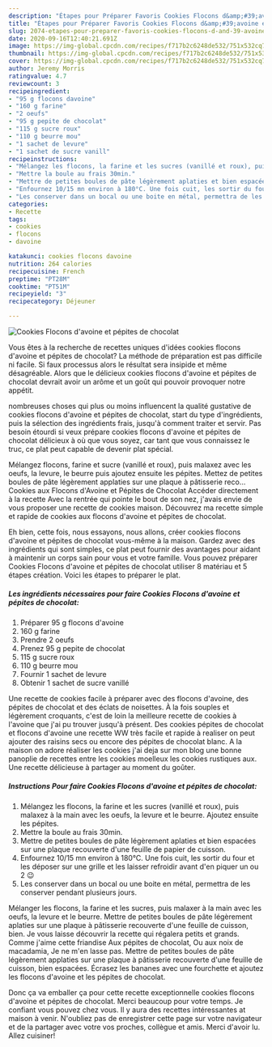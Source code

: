 ```yaml
---
description: "Étapes pour Préparer Favoris Cookies Flocons d&amp;#39;avoine et pépites de chocolat"
title: "Étapes pour Préparer Favoris Cookies Flocons d&amp;#39;avoine et pépites de chocolat"
slug: 2074-etapes-pour-preparer-favoris-cookies-flocons-d-and-39-avoine-et-pepites-de-chocolat
date: 2020-09-16T12:40:21.691Z
image: https://img-global.cpcdn.com/recipes/f717b2c6248de532/751x532cq70/cookies-flocons-davoine-et-pepites-de-chocolat-photo-principale-de-la-recette.jpg
thumbnail: https://img-global.cpcdn.com/recipes/f717b2c6248de532/751x532cq70/cookies-flocons-davoine-et-pepites-de-chocolat-photo-principale-de-la-recette.jpg
cover: https://img-global.cpcdn.com/recipes/f717b2c6248de532/751x532cq70/cookies-flocons-davoine-et-pepites-de-chocolat-photo-principale-de-la-recette.jpg
author: Jeremy Morris
ratingvalue: 4.7
reviewcount: 3
recipeingredient:
- "95 g flocons davoine"
- "160 g farine"
- "2 oeufs"
- "95 g pepite de chocolat"
- "115 g sucre roux"
- "110 g beurre mou"
- "1 sachet de levure"
- "1 sachet de sucre vanill"
recipeinstructions:
- "Mélangez les flocons, la farine et les sucres (vanillé et roux), puis malaxez à la main avec les oeufs, la levure et le beurre. Ajoutez ensuite les pépites."
- "Mettre la boule au frais 30min."
- "Mettre de petites boules de pâte légèrement aplaties et bien espacées sur une plaque recouverte d&#39;une feuille de papier de cuisson."
- "Enfournez 10/15 mn environ à 180°C. Une fois cuit, les sortir du four et les déposer sur une grille et les laisser refroidir avant d&#39;en piquer un ou 2 😉"
- "Les conserver dans un bocal ou une boite en métal, permettra de les conserver pendant plusieurs jours."
categories:
- Recette
tags:
- cookies
- flocons
- davoine

katakunci: cookies flocons davoine 
nutrition: 264 calories
recipecuisine: French
preptime: "PT28M"
cooktime: "PT51M"
recipeyield: "3"
recipecategory: Déjeuner

---
```



![Cookies Flocons d&#39;avoine et pépites de chocolat](https://img-global.cpcdn.com/recipes/f717b2c6248de532/751x532cq70/cookies-flocons-davoine-et-pepites-de-chocolat-photo-principale-de-la-recette.jpg)

Vous êtes à la recherche de recettes uniques d'idées cookies flocons d&#39;avoine et pépites de chocolat? La méthode de préparation est pas difficile ni facile. Si faux processus alors le résultat sera insipide et même désagréable. Alors que le délicieux cookies flocons d&#39;avoine et pépites de chocolat devrait avoir un arôme et un goût qui pouvoir provoquer notre appétit.

nombreuses choses qui plus ou moins influencent la qualité gustative de cookies flocons d&#39;avoine et pépites de chocolat, start du type d'ingrédients, puis la sélection des ingrédients frais, jusqu'à comment traiter et servir. Pas besoin étourdi si veux prépare cookies flocons d&#39;avoine et pépites de chocolat délicieux à où que vous soyez, car tant que vous connaissez le truc, ce plat peut capable de devenir plat spécial.

Mélangez flocons, farine et sucre (vanillé et roux), puis malaxez avec les oeufs, la levure, le beurre puis ajoutez ensuite les pépites. Mettez de petites boules de pâte légèrement applaties sur une plaque à pâtisserie reco… Cookies aux Flocons d&#39;Avoine et Pépites de Chocolat Accéder directement à la recette Avec la rentrée qui pointe le bout de son nez, j&#39;avais envie de vous proposer une recette de cookies maison. Découvrez ma recette simple et rapide de cookies aux flocons d&#39;avoine et pépites de chocolat.


Eh bien, cette fois, nous essayons, nous allons, créer cookies flocons d&#39;avoine et pépites de chocolat vous-même à la maison. Gardez avec des ingrédients qui sont simples, ce plat peut fournir des avantages pour aidant à maintenir un corps sain pour vous et votre famille. Vous pouvez préparer Cookies Flocons d&#39;avoine et pépites de chocolat utiliser 8 matériau et 5 étapes création. Voici les étapes to préparer le plat.

<!--inarticleads1-->

##### Les ingrédients nécessaires pour faire Cookies Flocons d&#39;avoine et pépites de chocolat:

1. Préparer 95 g flocons d&#39;avoine
1.  160 g farine
1. Prendre 2 oeufs
1. Prenez 95 g pepite de chocolat
1.  115 g sucre roux
1.  110 g beurre mou
1. Fournir 1 sachet de levure
1. Obtenir 1 sachet de sucre vanillé


Une recette de cookies facile à préparer avec des flocons d&#39;avoine, des pépites de chocolat et des éclats de noisettes. À la fois souples et légèrement croquants, c&#39;est de loin la meilleure recette de cookies à l&#39;avoine que j&#39;ai pu trouver jusqu&#39;à présent. Des cookies pépites de chocolat et flocons d&#39;avoine une recette WW très facile et rapide à realiser on peut ajouter des raisins secs ou encore des pépites de chocolat blanc. A la maison on adore réaliser les cookies j&#39;ai deja sur mon blog une bonne panoplie de recettes entre les cookies moelleux les cookies rustiques aux. Une recette délicieuse à partager au moment du goûter. 

<!--inarticleads2-->

##### Instructions Pour faire Cookies Flocons d&#39;avoine et pépites de chocolat:

1. Mélangez les flocons, la farine et les sucres (vanillé et roux), puis malaxez à la main avec les oeufs, la levure et le beurre. Ajoutez ensuite les pépites.
1. Mettre la boule au frais 30min.
1. Mettre de petites boules de pâte légèrement aplaties et bien espacées sur une plaque recouverte d&#39;une feuille de papier de cuisson.
1. Enfournez 10/15 mn environ à 180°C. Une fois cuit, les sortir du four et les déposer sur une grille et les laisser refroidir avant d&#39;en piquer un ou 2 😉
1. Les conserver dans un bocal ou une boite en métal, permettra de les conserver pendant plusieurs jours.


Mélanger les flocons, la farine et les sucres, puis malaxer à la main avec les oeufs, la levure et le beurre. Mettre de petites boules de pâte légèrement aplaties sur une plaque à pâtisserie recouverte d&#39;une feuille de cuisson, bien. Je vous laisse découvrir la recette qui régalera petits et grands. Comme j&#39;aime cette friandise Aux pépites de chocolat, Ou aux noix de macadamia, Je ne m&#39;en lasse pas. Mettre de petites boules de pâte légèrement applaties sur une plaque à pâtisserie recouverte d&#39;une feuille de cuisson, bien espacées. Écrasez les bananes avec une fourchette et ajoutez les flocons d&#39;avoine et les pépites de chocolat. 


Donc ça va emballer ça pour cette recette exceptionnelle cookies flocons d&#39;avoine et pépites de chocolat. Merci beaucoup pour votre temps. Je confiant vous pouvez chez vous. Il y aura des recettes  intéressantes at maison à venir. N'oubliez pas de enregistrer cette page sur votre navigateur et de la partager avec votre vos proches, collègue et amis. Merci d'avoir lu. Allez cuisiner!
